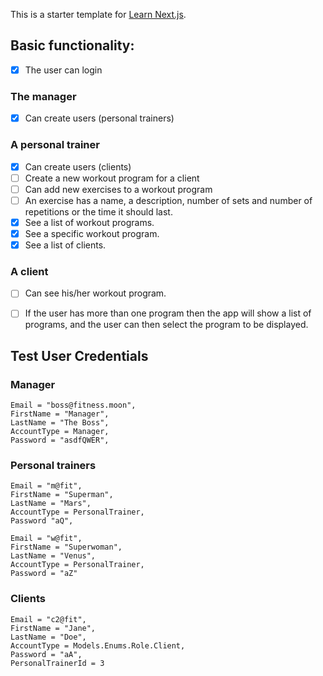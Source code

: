 This is a starter template for [Learn Next.js](https://nextjs.org/learn).

## Basic functionality:
- [x] The user can login

### The manager
- [x] Can create users (personal trainers)
### A personal trainer
- [x] Can create users (clients)
- [ ] Create a new workout program for a client
- [ ] Can add new exercises to a workout program
- [ ] An exercise has a name, a description, number of sets and number of repetitions or the time it should last.
- [x] See a list of workout programs.
- [x]  See a specific workout program.
- [x] See a list of clients.

### A client
- [ ] Can see his/her workout program.
- [ ] If the user has more than one program then the app will show a list of programs, and the user can then select the program to be displayed.





## Test User Credentials

### Manager
    
    Email = "boss@fitness.moon",
    FirstName = "Manager",
    LastName = "The Boss",
    AccountType = Manager,
    Password = "asdfQWER",

### Personal trainers
    
    Email = "m@fit",
    FirstName = "Superman",
    LastName = "Mars",
    AccountType = PersonalTrainer,
    Password "aQ",

    Email = "w@fit",
    FirstName = "Superwoman",
    LastName = "Venus",
    AccountType = PersonalTrainer,
    Password = "aZ"

### Clients
    Email = "c2@fit",
    FirstName = "Jane",
    LastName = "Doe",
    AccountType = Models.Enums.Role.Client,
    Password = "aA",
    PersonalTrainerId = 3
